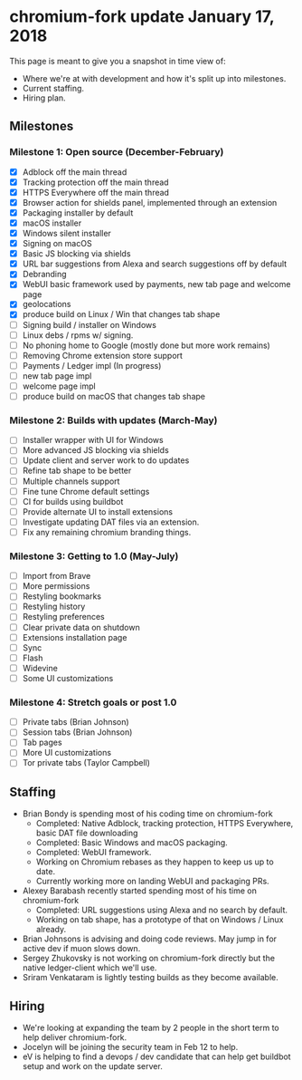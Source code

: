 # chromium-fork update January 17, 2018

This page is meant to give you a snapshot in time view of:

- Where we're at with development and how it's split up into milestones.
- Current staffing.
- Hiring plan.

## Milestones


### Milestone 1: Open source (December-February)
- [x] Adblock off the main thread
- [x] Tracking protection off the main thread
- [x] HTTPS Everywhere off the main thread
- [x] Browser action for shields panel, implemented through an extension
- [x] Packaging installer by default
- [x] macOS installer
- [x] Windows silent installer
- [x] Signing on macOS
- [x] Basic JS blocking via shields
- [x] URL bar suggestions from Alexa and search suggestions off by default
- [x] Debranding
- [x] WebUI basic framework used by payments, new tab page and welcome page
- [x] geolocations
- [x] produce build on Linux / Win that changes tab shape
- [ ] Signing build / installer on Windows
- [ ] Linux debs / rpms w/ signing.
- [ ] No phoning home to Google (mostly done but more work remains)
- [ ] Removing Chrome extension store support
- [ ] Payments / Ledger impl (In progress)
- [ ] new tab page impl
- [ ] welcome page impl
- [ ] produce build on macOS that changes tab shape

### Milestone 2: Builds with updates (March-May)

- [ ] Installer wrapper with UI for Windows
- [ ] More advanced JS blocking via shields
- [ ] Update client and server work to do updates
- [ ] Refine tab shape to be better
- [ ] Multiple channels support
- [ ] Fine tune Chrome default settings
- [ ] CI for builds using buildbot
- [ ] Provide alternate UI to install extensions
- [ ] Investigate updating DAT files via an extension.
- [ ] Fix any remaining chromium branding things.

### Milestone 3: Getting to 1.0 (May-July)

- [ ] Import from Brave
- [ ] More permissions
- [ ] Restyling bookmarks
- [ ] Restyling history
- [ ] Restyling preferences
- [ ] Clear private data on shutdown
- [ ] Extensions installation page
- [ ] Sync
- [ ] Flash
- [ ] Widevine
- [ ] Some UI customizations

### Milestone 4: Stretch goals or post 1.0

- [ ] Private tabs (Brian Johnson)
- [ ] Session tabs (Brian Johnson)
- [ ] Tab pages
- [ ] More UI customizations
- [ ] Tor private tabs (Taylor Campbell)

## Staffing

- Brian Bondy is spending most of his coding time on chromium-fork
  - Completed: Native Adblock, tracking protection, HTTPS Everywhere, basic DAT file downloading
  - Completed: Basic Windows and macOS packaging.
  - Completed: WebUI framework.
  - Working on Chromium rebases as they happen to keep us up to date.
  - Currently working more on landing WebUI and packaging PRs.
- Alexey Barabash recently started spending most of his time on chromium-fork
  - Completed: URL suggestions using Alexa and no search by default.
  - Working on tab shape, has a prototype of that on Windows / Linux already.
- Brian Johnsons is advising and doing code reviews. May jump in for active dev if muon slows down.
- Sergey Zhukovsky is not working on chromium-fork directly but the native ledger-client which we'll use.
- Sriram Venkataram is lightly testing builds as they become available.

## Hiring

- We're looking at expanding the team by 2 people in the short term to help deliver chromium-fork.
- Jocelyn will be joining the security team in Feb 12 to help.
- eV is helping to find a devops / dev candidate that can help get buildbot setup and work on the update server.

